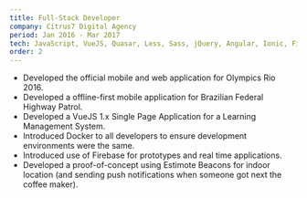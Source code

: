 ```yaml
---
title: Full-Stack Developer
company: Citrus7 Digital Agency
period: Jan 2016 - Mar 2017
tech: JavaScript, VueJS, Quasar, Less, Sass, jQuery, Angular, Ionic, Firebase, Estimote Beacons
order: 2
---
```


- Developed the official mobile and web application for Olympics Rio 2016.
- Developed a offline-first mobile application for Brazilian Federal Highway Patrol.
- Developed a VueJS 1.x Single Page Application for a Learning Management System.
- Introduced Docker to all developers to ensure development environments were the same.
- Introduced use of Firebase for prototypes and real time applications.
- Developed a proof-of-concept using Estimote Beacons for indoor location (and sending push notifications when someone got next the coffee maker).